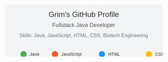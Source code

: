 <svg width="600" height="200" xmlns="http://www.w3.org/2000/svg">
  <rect width="600" height="200" fill="#f3f4f6"/>
  <text x="50%" y="20%" dominant-baseline="middle" text-anchor="middle" font-family="Arial" font-size="24" fill="#333">
    Grim's GitHub Profile
  </text>
  <text x="50%" y="40%" dominant-baseline="middle" text-anchor="middle" font-family="Arial" font-size="18" fill="#555">
    Fullstack Java Developer
  </text>
  <text x="50%" y="60%" dominant-baseline="middle" text-anchor="middle" font-family="Arial" font-size="16" fill="#777">
    Skills: Java, JavaScript, HTML, CSS, Biotech Engineering
  </text>
  <text x="50%" y="1000%" dominant-baseline="middle" text-anchor="middle" font-family="Arial" font-size="16" fill="#777">
    Interests: Science, History, Running, Video Games
  </text>
  <g transform="translate(50, 150)">
    <circle cx="10" cy="10" r="10" fill="#4CAF50"/>
    <text x="30" y="15" font-family="Arial" font-size="14" fill="#333">Java</text>
  </g>
  <g transform="translate(150, 150)">
    <circle cx="10" cy="10" r="10" fill="#FF5722"/>
    <text x="30" y="15" font-family="Arial" font-size="14" fill="#333">JavaScript</text>
  </g>
  <g transform="translate(300, 150)">
    <circle cx="10" cy="10" r="10" fill="#2196F3"/>
    <text x="30" y="15" font-family="Arial" font-size="14" fill="#333">HTML</text>
  </g>
  <g transform="translate(450, 150)">
    <circle cx="10" cy="10" r="10" fill="#FFC107"/>
    <text x="30" y="15" font-family="Arial" font-size="14" fill="#333">CSS</text>
  </g>
  <g transform="translate(550, 150)">
    <circle cx="10" cy="10" r="10" fill="#9C27B0"/>
    <text x="30" y="15" font-family="Arial" font-size="14" fill="#333">Biotech Engineering</text>
  </g>
</svg>
